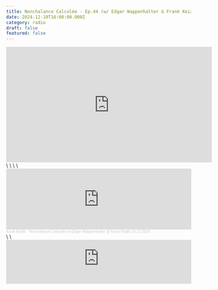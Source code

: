 ```yaml
---
title: Nonchalance Calculée - Ep.44 (w/ Edgar Wappenhalter & Frank Keizer)
date: 2024-12-10T16:00:00.000Z
category: radio
draft: false
featured: false
---
```

<iframe width="560" height="315" src="https://www.youtube.com/embed/UbWWZk7g3OE?si=JOSCuZHeqHCR9_sX" title="YouTube video player" frameborder="0" allow="accelerometer; autoplay; clipboard-write; encrypted-media; gyroscope; picture-in-picture; web-share" referrerpolicy="strict-origin-when-cross-origin" allowfullscreen></iframe>\
\
\
\
<iframe width="100%" height="166" scrolling="no" frameborder="no" allow="autoplay" src="https://w.soundcloud.com/player/?url=https%3A//api.soundcloud.com/tracks/1979465867&color=%23ff5500&auto_play=false&hide_related=false&show_comments=true&show_user=true&show_reposts=false&show_teaser=true"></iframe><div style="font-size: 10px; color: #cccccc;line-break: anywhere;word-break: normal;overflow: hidden;white-space: nowrap;text-overflow: ellipsis; font-family: Interstate,Lucida Grande,Lucida Sans Unicode,Lucida Sans,Garuda,Verdana,Tahoma,sans-serif;font-weight: 100;"><a href="https://soundcloud.com/kioskradio" title="Kiosk Radio" target="_blank" style="color: #cccccc; text-decoration: none;">Kiosk Radio</a> · <a href="https://soundcloud.com/kioskradio/nonchalance-calculee-w-edgar" title="Nonchalance Calculée w/ Edgar Wappenhalter @ Kiosk Radio 10.12.2024" target="_blank" style="color: #cccccc; text-decoration: none;">Nonchalance Calculée w/ Edgar Wappenhalter @ Kiosk Radio 10.12.2024</a></div>\
\
<iframe width="100%" height="120" src="https://player-widget.mixcloud.com/widget/iframe/?hide_cover=1&feed=%2FKioskRadio%2Fnonchalance-calcul%25C3%25A9e-w-edgar-wappenhalter-kiosk-radio-10122024%2F" frameborder="0" ></iframe>
